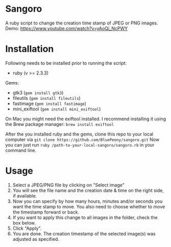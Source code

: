 # Sangoro
A ruby script to change the creation time stamp of JPEG or PNG images.<br>
Demo: https://www.youtube.com/watch?v=yAoQi_NcPWY

# Installation
Following needs to be installed prior to running the script:
- ruby (v >= 2.3.3)

Gems:
- gtk3 (```gem install gtk3```)
- fileutils (```gem install fileutils```)
- fastimage (```gem install fastimage```)
- mini_exiftool (```gem install mini_exiftool```)

On Mac you might need the exiftool installed. I recommend installing it using the Brew package manager:
```brew install exiftool```

After the you installed ruby and the gems, clone this repo to your local computer via 
```git clone https://github.com/BluePeony/sangoro.git```
Now you can just run ```ruby /path-to-your-local-sangoro/sangoro.rb``` in your command line.

# Usage
1. Select a JPEG/PNG file by clicking on "Select image"
2. You will see the file name and the creation date & time on the right side, if available.
3. Now you can specify by how many hours, minutes and/or seconds you want the time stamp to move. You also need to choose whether to move the timestamp forward or back.
4. If you want to apply this change to all images in the folder, check the box below.
5. Click "Apply". 
6. You are done. The creation timestamp of the selected image(s) was adjusted as specified.

